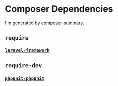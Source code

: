 # Composer Dependencies

I'm generated by [composer-summary](https://github.com/oncarrot/composer-summary).

<!-- put whatever you want here -->

## `require`

### [`laravel/framework`](https://packagist.org/packages/laravel/framework)

## `require-dev`

### [`phpunit/phpunit`](https://packagist.org/packages/phpunit/phpunit)

